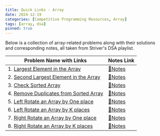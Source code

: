 ```yaml
---
title: Quick Links - Array
date: 2024-12-19
categories: [Competitive Programming Resources, Array]
tags: [array, dsa]
pinned: true
---
```


Below is a collection of array-related problems along with their solutions and corresponding notes, all taken from Striver's DSA playlist.

| Problem Name with Links                                                                                                                      | Notes Link                                                                     |
|----------------------------------------------------------------------------------------------------------------------------------------------|--------------------------------------------------------------------------------|
| 1. [Largest Element in the Array](https://www.naukri.com/code360/problems/largest-element-in-the-array-largest-element-in-the-array_5026279) | [📝Notes](https://mdnrkn.github.io/posts/largest-element-in-the-array/)        |
| 2. [Second Largest Element in the Array](https://www.naukri.com/code360/problems/ninja-and-the-second-order-elements_6581960)                | [📝Notes](https://mdnrkn.github.io/posts/second-largest-element-in-the-array/) |
| 3. [Check Sorted Array](https://www.naukri.com/code360/problems/ninja-and-the-sorted-check_6581957)                                          | [📝Notes](https://mdnrkn.github.io/posts/check-sorted-array/)                  |
| 4. [Remove Duplicates from Sorted Array](https://www.naukri.com/code360/problems/remove-duplicates-from-sorted-array_1102307)                | [📝Notes](https://mdnrkn.github.io/posts/remove-duplicates-from-sorted-array/) |
| 5. [Left Rotate an Array by One place](https://www.naukri.com/code360/problems/left-rotate-an-array-by-one_5026278)                          | [📝Notes](https://mdnrkn.github.io/posts/left-rotate-an-array-by-one-place/)   |
| 6. [Left Rotate an Array by K places](https://www.naukri.com/code360/problems/rotate-array_1230543)                                          | [📝Notes](https://mdnrkn.github.io/posts/left-rotate-an-array-by-k-places/)    |
| 7. [Right Rotate an Array by One place](#)                                                                                                   | [📝Notes](https://mdnrkn.github.io/posts/right-rotate-an-array-by-one-place/)  |
| 8. [Right Rotate an Array by K places](#)                                                                                                    | [📝Notes](https://mdnrkn.github.io/posts/right-rotate-an-array-by-k-places/)   |